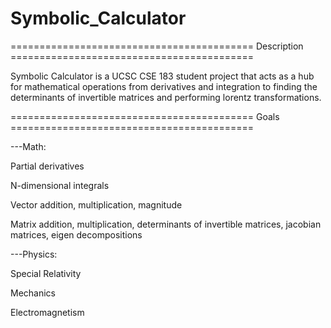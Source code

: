 # Symbolic_Calculator
========================================== Description ==========================================

Symbolic Calculator is a UCSC CSE 183 student project that acts as a hub for mathematical operations from derivatives and integration to finding the determinants of invertible matrices and performing lorentz transformations.

========================================== Goals ==========================================

---Math:

Partial derivatives

N-dimensional integrals

Vector addition, multiplication, magnitude

Matrix addition, multiplication, determinants of invertible matrices, jacobian matrices, eigen decompositions


---Physics:

Special Relativity

Mechanics

Electromagnetism


